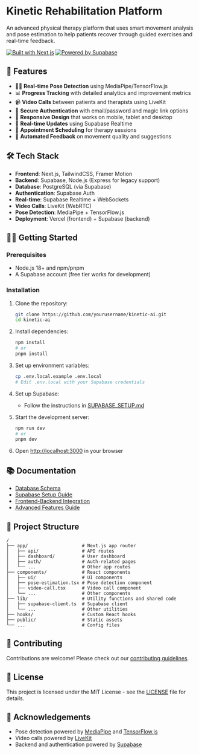 # Kinetic Rehabilitation Platform

An advanced physical therapy platform that uses smart movement analysis and pose estimation to help patients recover through guided exercises and real-time feedback.

[![Built with Next.js](https://img.shields.io/badge/Built%20with-Next.js-black?style=for-the-badge&logo=next.js)](https://nextjs.org/)
[![Powered by Supabase](https://img.shields.io/badge/Powered%20by-Supabase-green?style=for-the-badge&logo=supabase)](https://supabase.com/)

## 🚀 Features

- 🧍‍♂️ **Real-time Pose Detection** using MediaPipe/TensorFlow.js
- 📊 **Progress Tracking** with detailed analytics and improvement metrics
- 📹 **Video Calls** between patients and therapists using LiveKit
- 🔐 **Secure Authentication** with email/password and magic link options
- 📱 **Responsive Design** that works on mobile, tablet and desktop
- 🔄 **Real-time Updates** using Supabase Realtime
- 📆 **Appointment Scheduling** for therapy sessions
- 🧠 **Automated Feedback** on movement quality and suggestions

## 🛠️ Tech Stack

- **Frontend**: Next.js, TailwindCSS, Framer Motion
- **Backend**: Supabase, Node.js (Express for legacy support)
- **Database**: PostgreSQL (via Supabase)
- **Authentication**: Supabase Auth
- **Real-time**: Supabase Realtime + WebSockets
- **Video Calls**: LiveKit (WebRTC)
- **Pose Detection**: MediaPipe + TensorFlow.js
- **Deployment**: Vercel (frontend) + Supabase (backend)

## 🏃‍♂️ Getting Started

### Prerequisites

- Node.js 18+ and npm/pnpm
- A Supabase account (free tier works for development)

### Installation

1. Clone the repository:
   ```bash
   git clone https://github.com/yourusername/kinetic-ai.git
   cd kinetic-ai
   ```

2. Install dependencies:
   ```bash
   npm install
   # or
   pnpm install
   ```

3. Set up environment variables:
   ```bash
   cp .env.local.example .env.local
   # Edit .env.local with your Supabase credentials
   ```

4. Set up Supabase:
   - Follow the instructions in [SUPABASE_SETUP.md](./SUPABASE_SETUP.md)

5. Start the development server:
   ```bash
   npm run dev
   # or
   pnpm dev
   ```

6. Open [http://localhost:3000](http://localhost:3000) in your browser

## 📚 Documentation

- [Database Schema](./supabase-schema.sql)
- [Supabase Setup Guide](./SUPABASE_SETUP.md)
- [Frontend-Backend Integration](./FRONTEND_BACKEND_INTEGRATION.md)
- [Advanced Features Guide](./README_ADVANCED_FEATURES.md)

## 🧩 Project Structure

```
/
├── app/                    # Next.js app router
│   ├── api/                # API routes
│   ├── dashboard/          # User dashboard
│   ├── auth/               # Auth-related pages
│   └── ...                 # Other app routes
├── components/             # React components
│   ├── ui/                 # UI components
│   ├── pose-estimation.tsx # Pose detection component
│   ├── video-call.tsx      # Video call component
│   └── ...                 # Other components
├── lib/                    # Utility functions and shared code
│   ├── supabase-client.ts  # Supabase client
│   └── ...                 # Other utilities
├── hooks/                  # Custom React hooks
├── public/                 # Static assets
└── ...                     # Config files
```

## 🤝 Contributing

Contributions are welcome! Please check out our [contributing guidelines](./CONTRIBUTING.md).

## 📄 License

This project is licensed under the MIT License - see the [LICENSE](./LICENSE) file for details.

## 🙏 Acknowledgements

- Pose detection powered by [MediaPipe](https://mediapipe.dev/) and [TensorFlow.js](https://www.tensorflow.org/js)
- Video calls powered by [LiveKit](https://livekit.io/)
- Backend and authentication powered by [Supabase](https://supabase.com/)